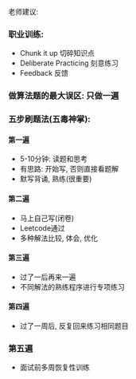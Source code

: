 
老师建议:

### 职业训练: 
- Chunk it up 切碎知识点
- Deliberate Practicing 刻意练习
- Feedback 反馈 

### 做算法题的最大误区: 只做一遍

### 五步刷题法(五毒神掌):  
#### 第一遍
- 5-10分钟: 读题和思考
- 有思路: 开始写, 否则直接看题解
- 默写背诵, 熟练(很重要)

#### 第二遍  
- 马上自己写(闭卷)   
- Leetcode通过  
- 多种解法比较, 体会, 优化  

#### 第三遍    
- 过了一后再来一遍  
- 不同解法的熟练程序进行专项练习

#### 第四遍
- 过了一周后, 反复回来练习相同题目

### 第五遍  
- 面试前多周恢复性训练  
